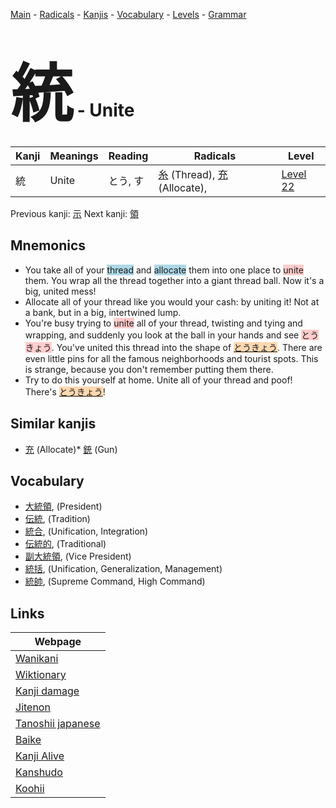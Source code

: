 <style> bigfont {font-size: 100px}</style>
[Main](../index.md) -
[Radicals](../radicals.md) -
[Kanjis](../kanjis.md) -
[Vocabulary](../vocabulary.md) -
[Levels](../levels.md) -
[Grammar](../grammar.md)
# <bigfont> 統</bigfont> - Unite 

| Kanji | Meanings | Reading | Radicals | Level |
| --- | --- | --- | --- | --- |
| 統 | Unite | とう, す | [糸](../radicals/糸.md) (Thread), [充](../radicals/充.md) (Allocate),  | [Level 22](../levels/wk_level22.md) |

Previous kanji: [示](示.md) Next kanji: [領](領.md) 

## Mnemonics
 * You take all of your <span style="background-color:#ADD8E6"> thread</span> and <span style="background-color:#ADD8E6"> allocate</span> them into one place to <span style="background-color:#ffcccb"> unite</span> them. You wrap all the thread together into a giant thread ball. Now it's a big, united mess!
* Allocate all of your thread like you would your cash: by uniting it! Not at a bank, but in a big, intertwined lump.
* You're busy trying to <span style="background-color:#ffcccb"> unite</span> all of your thread, twisting and tying and wrapping, and suddenly you look at the ball in your hands and see <span style="background-color:#ffcccb"> とうきょう</span>. You've united this thread into the shape of <span style="background-color:#fed8b1"> [とうきょう](https://jisho.org/search/とうきょう)</span>. There are even little pins for all the famous neighborhoods and tourist spots. This is strange, because you don't remember putting them there.
* Try to do this yourself at home. Unite all of your thread and poof! There's <span style="background-color:#fed8b1"> [とうきょう](https://jisho.org/search/とうきょう)</span>!


## Similar kanjis
 * [充](充.md) (Allocate)* [銃](銃.md) (Gun)


## Vocabulary
 * [大統領](../vocabulary/統.md), (President)
* [伝統](../vocabulary/統.md), (Tradition)
* [統合](../vocabulary/統.md), (Unification, Integration)
* [伝統的](../vocabulary/統.md), (Traditional)
* [副大統領](../vocabulary/統.md), (Vice President)
* [統括](../vocabulary/統.md), (Unification, Generalization, Management)
* [統帥](../vocabulary/統.md), (Supreme Command, High Command)



## Links 

| Webpage |
| --- |
| [Wanikani          ](https://www.wanikani.com/kanji/統) |
| [Wiktionary        ](https://en.wiktionary.org/wiki/統) |
| [Kanji damage      ](http://www.kanjidamage.com/kanji/search?utf8=✓&q=統) |
| [Jitenon           ](https://jitenon.com/kanji/統) |
| [Tanoshii japanese ](https://www.tanoshiijapanese.com/dictionary/kanji.cfm?k=統) |
| [Baike             ](https://baike.baidu.com/item/統) |
| [Kanji Alive       ](https://app.kanjialive.com/統) |
| [Kanshudo          ](https://www.kanshudo.com/searchmn?q=統) |
| [Koohii            ](https://kanji.koohii.com/study/kanji/統) |
